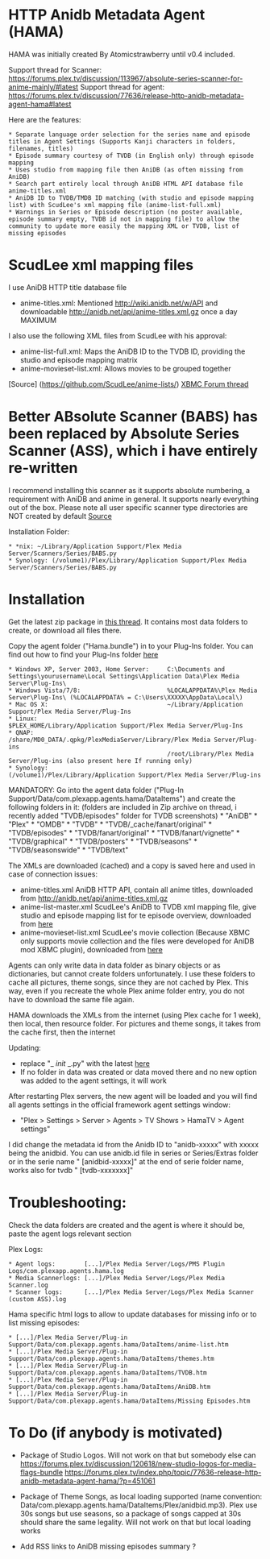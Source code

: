 HTTP Anidb Metadata Agent (HAMA)
================================
HAMA was initially created By Atomicstrawberry until v0.4 included.

Support thread for Scanner: https://forums.plex.tv/discussion/113967/absolute-series-scanner-for-anime-mainly/#latest
Support thread for agent:   https://forums.plex.tv/discussion/77636/release-http-anidb-metadata-agent-hama#latest

Here are the features:

    * Separate language order selection for the series name and episode titles in Agent Settings (Supports Kanji characters in folders, filenames, titles)
    * Episode summary courtesy of TVDB (in English only) through episode mapping
    * Uses studio from mapping file then AniDB (as often missing from AniDB)
    * Search part entirely local through AniDB HTML API database file anime-titles.xml
    * AniDB ID to TVDB/TMDB ID matching (with studio and episode mapping list) with ScudLee's xml mapping file (anime-list-full.xml)
    * Warnings in Series or Episode description (no poster available, episode summary empty, TVDB id not in mapping file) to allow the community to update more easily the mapping XML or TVDB, list of missing episodes


ScudLee xml mapping files
==========================
I use AniDB HTTP title database file

   * anime-titles.xml:	Mentioned http://wiki.anidb.net/w/API and downloadable http://anidb.net/api/anime-titles.xml.gz once a day MAXIMUM

I also use the following XML files from ScudLee with his approval:

   * anime-list-full.xml:	Maps the AniDB ID to the TVDB ID, providing the studio 
				and episode mapping matrix
   * anime-movieset-list.xml:	Allows movies to be grouped together

[Source]           (https://github.com/ScudLee/anime-lists/)
[XBMC Forum thread](http://forum.xbmc.org/showthread.php?tid=142835&pid=1432010#pid1432010)

Better ABsolute Scanner (BABS) has been replaced by Absolute Series Scanner (ASS), which i have entirely re-written
==============================================================================================================================
I recommend installing this scanner as it supports absolute numbering, a requirement with AniDB and anime in general.
It supports nearly everything out of the box. Please note all user specific scanner type directories are NOT created by default
[Source](https://github.com/ZeroQI/Absolute-Series-Scanner/blob/master/Series/Absolute%20Series%20Scanner.py)

Installation Folder:

    * *nix:	~/Library/Application Support/Plex Media Server/Scanners/Series/BABS.py
    * Synology:	(/volume1)/Plex/Library/Application Support/Plex Media Server/Scanners/Series/BABS.py

Installation
============

Get the latest zip package in [this thread](https://forums.plex.tv/discussion/77636/release-http-anidb-metadata-agent-hama#latest).
It contains most data folders to create, or download all files there.

Copy the agent folder ("Hama.bundle") in to your Plug-Ins folder. You can find out how to find your Plug-Ins folder [here](https://support.plex.tv/hc/en-us/articles/201106098-How-do-I-find-the-Plug-Ins-folder-)

    * Windows XP, Server 2003, Home Server:     C:\Documents and Settings\yourusername\Local Settings\Application Data\Plex Media Server\Plug-Ins\
    * Windows Vista/7/8:                        %LOCALAPPDATA%\Plex Media Server\Plug-Ins\ (%LOCALAPPDATA% = C:\Users\XXXXX\AppData\Local\)
    * Mac OS X:                                 ~/Library/Application Support/Plex Media Server/Plug-Ins
    * Linux:                                    $PLEX_HOME/Library/Application Support/Plex Media Server/Plug-Ins
    * QNAP:                                     /share/MD0_DATA/.qpkg/PlexMediaServer/Library/Plex Media Server/Plug-ins
                                                /root/Library/Plex Media Server/Plug-ins (also present here If running only)
    * Synology:                                 (/volume1)/Plex/Library/Application Support/Plex Media Server/Plug-ins 

MANDATORY: Go into the agent data folder ("Plug-In Support/Data/com.plexapp.agents.hama/DataItems") and create the following folders in it: (folders are included in Zip archive on thread, i recently added "TVDB/episodes" folder for TVDB screenshots)
    * "AniDB"
    * "Plex"
    * "OMDB"
    * "TVDB"
    * "TVDB/_cache/fanart/original"
    * "TVDB/episodes"
    * "TVDB/fanart/original"
    * "TVDB/fanart/vignette"
    * "TVDB/graphical"
    * "TVDB/posters"
    * "TVDB/seasons"
    * "TVDB/seasonswide"
    * "TVDB/text"

The XMLs are downloaded (cached) and a copy is saved here and used in case of connection issues:

   * anime-titles.xml        AniDB HTTP API, contain all anime titles, downloaded from http://anidb.net/api/anime-titles.xml.gz
   * anime-list-master.xml   ScudLee's AniDB to TVDB xml mapping file, give studio and episode mapping list for te episode overview, downloaded from [here](https://raw.github.com/ScudLee/anime-lists/master/anime-list-master.xml)
   * anime-movieset-list.xml ScudLee's movie collection (Because XBMC only supports movie collection and the files were developed for AniDB mod XBMC plugin), downloaded from [here](https://raw.github.com/ScudLee/anime-lists/master/anime-movieset-list.xml)

Agents can only write data in data folder as binary objects or as dictionaries, but cannot create folders unfortunately.
I use these folders to cache all pictures, theme songs, since they are not cached by Plex.
This way, even if you recreate the whole Plex anime folder entry, you do not have to download the same file again.

HAMA downloads the XMLs from the internet (using Plex cache for 1 week), then local, then resource folder.
For pictures and theme songs, it takes from the cache first, then the internet

Updating:
   * replace "_ _init_ _.py" with the latest [here](https://github.com/ZeroQI/Hama/blob/master/Hama.bundle/Contents/Code/__init__.py)
   * If no folder in data was created or data moved there and no new option was added to the agent settings, it will work

After restarting Plex servers, the new agent will be loaded and you will find all agents settings in the official framework agent settings window:
   * "Plex > Settings > Server > Agents > TV Shows > HamaTV > Agent settings"

I did change the metadata id from the Anidb ID to "anidb-xxxxx" with xxxxx being the anidbid.
You can use anidb.id file in series or Series/Extras folder or in the serie name " [anidbid-xxxxx]" at the end of serie folder name, works also for tvdb " [tvdb-xxxxxxx]"

Troubleshooting:
================

Check the data folders are created and the agent is where it should be, paste the agent logs relevant section

Plex Logs:

    * Agent logs:        [...]/Plex Media Server/Logs/PMS Plugin Logs/com.plexapp.agents.hama.log
    * Media Scannerlogs: [...]/Plex Media Server/Logs/Plex Media Scanner.log
    * Scanner logs:      [...]/Plex Media Server/Logs/Plex Media Scanner (custom ASS).log

Hama specific html logs to allow to update databases for missing info or to list missing episodes:

    * [...]/Plex Media Server/Plug-in Support/Data/com.plexapp.agents.hama/DataItems/anime-list.htm
    * [...]/Plex Media Server/Plug-in Support/Data/com.plexapp.agents.hama/DataItems/themes.htm
    * [...]/Plex Media Server/Plug-in Support/Data/com.plexapp.agents.hama/DataItems/TVDB.htm
    * [...]/Plex Media Server/Plug-in Support/Data/com.plexapp.agents.hama/DataItems/AniDB.htm
    * [...]/Plex Media Server/Plug-in Support/Data/com.plexapp.agents.hama/DataItems/Missing Episodes.htm

To Do (if anybody is motivated)
=====

   * Package of Studio Logos. Will not work on that but somebody else can
	https://forums.plex.tv/discussion/120618/new-studio-logos-for-media-flags-bundle
	https://forums.plex.tv/index.php/topic/77636-release-http-anidb-metadata-agent-hama/?p=451061

   * Package of Theme Songs, as local loading supported (name convention: Data/com.plexapp.agents.hama/DataItems/Plex/anidbid.mp3). Plex use 30s songs but use seasons, so a package of songs capped at 30s should share the same legality. Will not work on that but local loading works
   * Add RSS links to AniDB missing episodes summary ?
